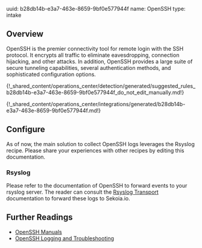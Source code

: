 uuid: b28db14b-e3a7-463e-8659-9bf0e577944f
name: OpenSSH
type: intake

## Overview
OpenSSH is the premier connectivity tool for remote login with the SSH protocol. It encrypts all traffic to eliminate eavesdropping, connection hijacking, and other attacks. In addition, OpenSSH provides a large suite of secure tunneling capabilities, several authentication methods, and sophisticated configuration options.

{!_shared_content/operations_center/detection/generated/suggested_rules_b28db14b-e3a7-463e-8659-9bf0e577944f_do_not_edit_manually.md!}

{!_shared_content/operations_center/integrations/generated/b28db14b-e3a7-463e-8659-9bf0e577944f.md!}

## Configure

As of now, the main solution to collect OpenSSH logs leverages the Rsyslog recipe. Please share your experiences with other recipes by editing this documentation.

### Rsyslog

Please refer to the documentation of OpenSSH to forward events to your rsyslog server. The reader can consult the [Rsyslog Transport](../../../ingestion_methods/rsyslog/) documentation to forward these logs to Sekoia.io.

## Further Readings

- [OpenSSH Manuals](https://www.openssh.com/manual.html)
- [OpenSSH Logging and Troubleshooting](https://en.wikibooks.org/wiki/OpenSSH/Logging_and_Troubleshooting)

